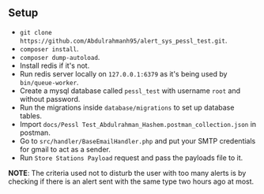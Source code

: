 ## Setup

- `git clone https://github.com/Abdulrahmanh95/alert_sys_pessl_test.git`.
- `composer install`.
- `composer dump-autoload`.
- Install redis if it's not.
- Run redis server locally on `127.0.0.1:6379` as it's being used by `bin/queue-worker`.
- Create a mysql database called `pessl_test` with username `root` and without password.
- Run the migrations inside `database/migrations` to set up database tables.
- Import `docs/Pessl Test_Abdulrahman_Hashem.postman_collection.json` in postman.
- Go to `src/handler/BaseEmailHandler.php` and put your SMTP credentials for gmail to act as a sender.
- Run `Store Stations Payload` request and pass the payloads file to it.

**NOTE**: The criteria used not to disturb the user with too many alerts is by checking 
if there is an alert sent with the same type two hours ago at most.
